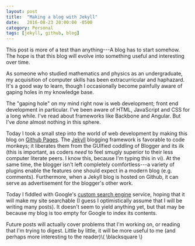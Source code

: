 ```yaml
---
layout: post
title:  "Making a blog with Jekyll"
date:   2016-08-23 20:00:00 -0500
category: Personal
tags: [jekyll, github, blog] 
---
```


This post is more of a test than anything---A blog
has to start somehow. The hope is that this blog
will evolve into something useful and interesting
over time.

As someone who studied mathematics and physics as
an undergraduate, my acquisition of computer 
skills has been extracurricular and haphazard.
It's a good way to learn, though I occasionally 
become painfully aware of gaping holes in my knowledge
base. 

The "gaping hole" on my mind right now is web development;
front end development in particular. I've been aware of 
HTML, JavaScript and CSS for a long while. I've read about frameworks
like Backbone and Angular. But I've *done* almost nothing in
this sphere.

Today I took a small step into the world of web development
by making this blog on [Github Pages](https://github.io). The [Jekyll](https://jekyllrb.com/) 
blogging framework is favorable to code monkeys; it liberates them
from the GUIfied coddling of Blogger and its ilk (this is important,
as coders *need* to feel smugly superior to their less computer literate
peers. I know this, because I'm typing this in vi). At the same time, 
the blogger isn't left completely comfortless---a variety of plugins 
enable the features one should expect in a modern blog (e.g. comments).
Furthermore, when a Jekyll blog is hosted on Github, it can serve as
advertisement for the blogger's other work. 

Today I fiddled with Google's [custom search engine](https://cse.google.com/cse/)
service, hoping that it will make my site searchable (I guess I optimistically
assume that I will be writing many posts). 
It doesn't seem to yield anything yet, but that may be because 
my blog is too empty for Google to index its contents.

Future posts will actually cover problems that I'm working
on, or reading that I'm trying to digest. Little by little,
it will be more useful to me (and perhaps more interesting 
to the reader)\\( \blacksquare \\)

